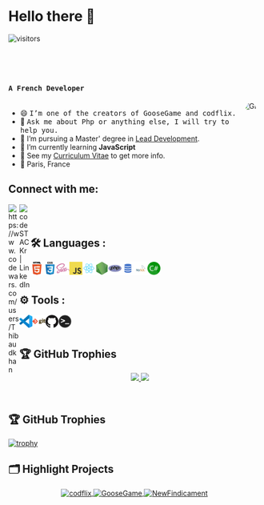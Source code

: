 
# Hello there 👋


![visitors](https://visitor-badge.laobi.icu/badge?page_id=Thibaudkhan.Thibaudkhan)
<br />
<br />
<div class="container">
  <p align="center" class="typed"><h4 align="center"><samp> A French Developer </samp></h4></p>
</div>
<br>
  <img id="me" align="right" alt="GIF" height="160px" style="border-radius:50%" src="https://static.vecteezy.com/ti/vecteur-libre/p2/3326597-concept-de-developpement-logiciel-pour-site-web-et-site-mobile-vectoriel.jpg" />

<div>

<!--- - 🔭 <samp>I’m currently --->
- 😄 <samp>I’m one of the creators of GooseGame and codflix.
- 💬 <samp>Ask me about Php or anything else, I will try to help you.
- 💼 I’m pursuing a Master' degree in [Lead Development](https://codingfactory.fr/nos-formations/master-lead-development/).
- 🌱 I’m currently learning **JavaScript**
- 📝 See my [Curriculum Vitae](https://drive.google.com/file/d/1ICkq-kOWcNmB_sxIXC6cCm635LGo3k8v/view) to get more info.
- 📌 Paris, France
</div>

## Connect with me:

<img align="left" alt="https://www.codewars.com/users/Thibaudkhan" width="22px" src="https://cloud.githubusercontent.com/assets/2475572/4743290/2dcf20cc-5a26-11e4-89fb-62b861e5b29c.png" />
<img align="left" alt="codeSTACKr | LinkedIn" width="22px" src="https://cdn.jsdelivr.net/npm/simple-icons@v3/icons/linkedin.svg" />

<br />
<br />

## 🛠 Languages :


<img align="left" alt="HTML5" width="26px" src="https://raw.githubusercontent.com/github/explore/80688e429a7d4ef2fca1e82350fe8e3517d3494d/topics/html/html.png" />
<img align="left" alt="CSS3" width="26px" src="https://raw.githubusercontent.com/github/explore/80688e429a7d4ef2fca1e82350fe8e3517d3494d/topics/css/css.png" />
<img align="left" alt="Sass" width="26px" src="https://raw.githubusercontent.com/github/explore/80688e429a7d4ef2fca1e82350fe8e3517d3494d/topics/sass/sass.png" />
<img align="left" alt="JavaScript" width="26px" src="https://raw.githubusercontent.com/github/explore/80688e429a7d4ef2fca1e82350fe8e3517d3494d/topics/javascript/javascript.png" />
<img align="left" alt="React" width="26px" src="https://raw.githubusercontent.com/github/explore/80688e429a7d4ef2fca1e82350fe8e3517d3494d/topics/react/react.png" />
<img align="left" alt="Node.js" width="26px" src="https://raw.githubusercontent.com/github/explore/80688e429a7d4ef2fca1e82350fe8e3517d3494d/topics/nodejs/nodejs.png" />
<img align="left" alt="Php" width="26px" src="https://raw.githubusercontent.com/github/explore/80688e429a7d4ef2fca1e82350fe8e3517d3494d/topics/php/php.png" />
<img align="left" alt="SQL" width="26px" src="https://raw.githubusercontent.com/github/explore/80688e429a7d4ef2fca1e82350fe8e3517d3494d/topics/sql/sql.png" />
<img align="left" alt="MySQL" width="26px" src="https://raw.githubusercontent.com/github/explore/80688e429a7d4ef2fca1e82350fe8e3517d3494d/topics/mysql/mysql.png" />
<img align="left" alt="Csharp" width="26px" src="https://raw.githubusercontent.com/github/explore/80688e429a7d4ef2fca1e82350fe8e3517d3494d/topics/csharp/csharp.png" />


<br />
<br />


## ⚙️ Tools :

<img align="left" alt="Visual Studio Code" width="26px" src="https://raw.githubusercontent.com/github/explore/80688e429a7d4ef2fca1e82350fe8e3517d3494d/topics/visual-studio-code/visual-studio-code.png" />
<img align="left" alt="Git" width="26px" src="https://raw.githubusercontent.com/github/explore/80688e429a7d4ef2fca1e82350fe8e3517d3494d/topics/git/git.png" />
<img align="left" alt="GitHub" width="26px" src="https://raw.githubusercontent.com/github/explore/78df643247d429f6cc873026c0622819ad797942/topics/github/github.png" />
<img align="left" alt="Terminal" width="26px" src="https://raw.githubusercontent.com/github/explore/80688e429a7d4ef2fca1e82350fe8e3517d3494d/topics/terminal/terminal.png" />

<br />
<br />


## 🏆 GitHub Trophies

<p align="center">
  <a href="https://github.com/Thibaudkhan">
    <img height="180em" src="https://github-readme-stats.vercel.app/api?username=Thibaudkhan&count_private=true&show_icons=true&theme=algolia&&include_all_commits=true"/>
    <img height="180em" src="https://github-readme-stats-eight-theta.vercel.app/api/top-langs/?username=Thibaudkhan&hide=html,css,javascript&layout=compact&langs_count=8&theme=algolia"/>
  </a>
</p>

<br>

## 🏆 GitHub Trophies

[![trophy](https://github-profile-trophy.vercel.app/?username=Thibaudkhan&theme=nord&column=5)](https://github.com/ryo-ma/github-profile-trophy)


## 🗂️ Highlight Projects 

<div align="center">
  <a href="https://github.com/Thibaudkhan/codflix">
    <img align="center" src="https://github-readme-stats.vercel.app/api/pin/?username=Thibaudkhan&repo=codflix&show_icons=true&line_height=27&title_color=6aa6f8&text_color=8a919a&icon_color=6aa6f8&bg_color=22272e" alt="codflix" />
  </a>

  <a href="https://github.com/YanisVerbeke/CodingGameJam2021">
    <img align="center" src="https://github-readme-stats.vercel.app/api/pin/?username=YanisVerbeke&repo=CodingGameJam2021&show_icons=true&line_height=27&title_color=6aa6f8&text_color=8a919a&icon_color=6aa6f8&bg_color=22272e" alt="GooseGame" />
  </a>

  <a href="https://github.com/sdeschaepmeester/NewFindicament">
    <img align="center" src="https://github-readme-stats.vercel.app/api/pin/?username=sdeschaepmeester&repo=NewFindicament&show_icons=true&line_height=27&title_color=6aa6f8&text_color=8a919a&icon_color=6aa6f8&bg_color=22272e" alt="NewFindicament" />
  </a>
</div>

<style>
  #me{
    border-radius: 50%;
  }

  .container{
  display: inline-block;
}
.typed{
  overflow: hidden;
  border-right: .15em solid orange;
  white-space: nowrap;
  animation: 
  typing 1s steps(20, end) forwards;
  font-size: 1.6rem;
  width: 0;
}
@keyframes typing {
  from { width: 0 }
  to { width: 100% }
}


</style>
